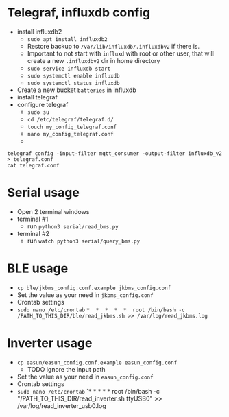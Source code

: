 # Telegraf, influxdb config

* install influxdb2
  * `sudo apt install influxdb2`
  * Restore backup to `/var/lib/influxdb/.influxdbv2` if there is.
  * Important to not start with `influxd` with root or other user, that will create a new `.influxdbv2` dir in home directory
  * `sudo service influxdb start`
  * `sudo systemctl enable influxdb`
  * `sudo systemctl status influxdb`
* Create a new bucket `batteries` in influxdb
* install telegraf
* configure telegraf
  * `sudo su`
  * `cd /etc/telegraf/telegraf.d/`
  * `touch my_config_telegraf.conf`
  * `nano my_config_telegraf.conf`
  * 
```
telegraf config -input-filter mqtt_consumer -output-filter influxdb_v2 > telegraf.conf
cat telegraf.conf
```

# Serial usage

* Open 2 terminal windows
* terminal #1
  * run `python3 serial/read_bms.py`
* terminal #2
  * run `watch python3 serial/query_bms.py`

# BLE usage

* `cp ble/jkbms_config.conf.example jkbms_config.conf`
* Set the value as your need in `jkbms_config.conf`
* Crontab settings
* `sudo nano /etc/crontab`
`*  *  *  *  *  root /bin/bash -c /PATH_TO_THIS_DIR/ble/read_jkbms.sh >> /var/log/read_jkbms.log`

# Inverter usage

* `cp easun/easun_config.conf.example easun_config.conf`
  * TODO ignore the input path
* Set the value as your need in `easun_config.conf`
* Crontab settings
* `sudo nano /etc/crontab`
  `*  *  *  *  *  root /bin/bash -c "/PATH_TO_THIS_DIR/read_inverter.sh ttyUSB0" >> /var/log/read_inverter_usb0.log
